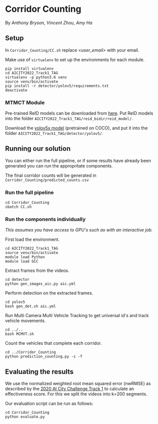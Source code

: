 # Corridor Counting

By _Anthony Bryson, Vincent Zhou, Amy Ha_

## Setup

In `Corridor_Counting/CC.sh` replace _<user_email>_ with your email.

Make use of `virtualenv` to set up the environments for each module.

```
pip install virtualenv
cd AICITY2022_Track1_TAG
virtualenv -p python3.6 venv
source venv/bin/activate
pip install -r detector/yolov5/requirements.txt
deactivate
```

### MTMCT Module

Pre-trained ReID models can be downloaded from [here](https://drive.google.com/drive/folders/1trYAwgsnB414IHcDfkqGSOTJzet0vkvx?usp=sharing). Put ReID models into the folder `AICITY2022_Track1_TAG/reid_bidir/reid_model/`.

Download the [yolov5x model](https://github.com/ultralytics/yolov5/releases/download/v4.0/yolov5x.pt) (pretrained on COCO), and put it into the folder `AICITY2022_Track1_TAG/detector/yolov5/`.

## Running our solution

You can either run the full pipeline, or if some results have already been generated you can run the appropritate components.

The final corridor counts will be generated in `Corridor_Counting/predicted_counts.csv`

### Run the full pipeline

```
cd Corridor_Counting
sbatch CC.sh
```

### Run the components individually

_This assumes you have access to GPU's such as with an interactive job._

First load the environment.

```
cd AICITY2022_Track1_TAG
source venv/bin/activate
module load Python
module load GCC
```

Extract frames from the videos.

```
cd detector
python gen_images_aic.py aic.yml
```

Perform detection on the extracted frames.

```
cd yolov5
bash gen_det.sh aic.yml
```

Run Multi Camera Multi Vehicle Tracking to get universal id's and track vehicle movements.

```
cd ../..
bash MCMVT.sh
```

Count the vehicles that complete each corridor.

```
cd ../Corridor_Counting
python prediction_counting.py -s -f
```

## Evaluating the results

We use the normalized weighted root mean squared error (nwRMSE) as described by the [2020 AI City Challenge Track 1](https://www.aicitychallenge.org/2020-data-and-evaluation/) to calculate an effectiveness score. For this we split the videos into k=200 segments.

Our evaluation script can be run as follows:

```
cd Corridor_Counting
python evaluate.py
```
